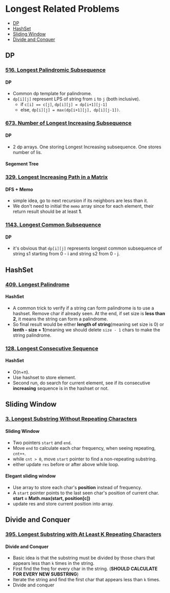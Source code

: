 # Longest Related Problems

* [DP](#dp)
* [HashSet](#hashset)
* [Sliding Window](#sliding-window)
* [Divide and Conquer](#divide-and-conquer)

## DP
### [516. Longest Palindromic Subsequence]()
#### DP
- Common dp template for palindrome.
- `dp[i][j]` represent LPS of string from `i` to `j` (both inclusive).
  - if `c[i] == c[j]`, `dp[i][j] = dp[i+1][j-1]`
  - else, `dp[i][j] = max(dp[i+1][j], dp[i][j-1])`.
  
### [673. Number of Longest Increasing Subsequence](https://github.com/weltond/DataStructure/blob/master/LeetCode/dp/673-Number-of-Longest-Increasing-Subsequence.md)
#### DP
- 2 dp arrays. One storing Longest Increasing subsequence. One stores number of lis.

#### Segement Tree

### [329. Longest Increasing Path in a Matrix](https://github.com/weltond/DataStructure/blob/master/LeetCode/recursion/Lc329LongestIncreasingPathInAMatrix.java)
#### DFS + Memo
- simple idea, go to next recursion if its neighbors are less than it. 
- We don't need to initial the `memo` array since for each element, their return result should be at least **1**.

### [1143. Longest Common Subsequence]()
#### DP
- it's obvious that `dp[i][j]` represents longest common subsequence of string s1 starting from 0 - i and string s2 from 0 - j. 

## HashSet
### [409. Longest Palindrome](https://github.com/weltond/DataStructure/blob/master/LeetCode/hashmap/409-Longest-Palindrome.md) 

#### HashSet
  - A common trick to verify if a string can form palindrome is to use a hashset. Remove char if already seen. At the end, if set size is **less than 2**, it means the string can form a palindrome.
  - So final result would be either **length of string**(meaning set size is 0) or **lenth - size + 1**(meaning we should delete `size - 1` chars to make the string palindrome.
  
### [128. Longest Consecutive Sequence](https://github.com/weltond/DataStructure/blob/master/LeetCode/unionfind/Lc128LongestConsecutiveSequence.java)
#### HashSet
- O(n+n).
- Use hashset to store element.
- Second run, do search for current element, see if its consecutive **increasing** sequence is in the hashset or not.

## Sliding Window
### [3. Longest Substring Without Repeating Characters]()

####  Sliding Window
  - Two pointers `start` and `end`.
  - Move `end` to calculate each char frequency, when seeing repeating, `cnt++`.
  - while `cnt > 0`, move `start` pointer to find a non-repeating substring.
  - either update `res` before or after above while loop.
#### Elegant sliding window
  - Use array to store each char's **position** instead of frequency.
  - A `start` pointer points to the last seen char's position of current char. **start = Math.max(start, position[c])**
  - update res and store current position into array.
  
## Divide and Conquer
### [395. Longest Substring with At Least K Repeating Characters](https://github.com/weltond/DataStructure/blob/master/LeetCode/string/395-Longest-Substring-with-At-Least%20K-Repeating-Characters.md)

#### Divide and Conquer
  - Basic idea is that the substring must be divided by those chars that appears less than `k` times in the string.
  - First find the freq for every char in the string. (**SHOULD CALCULATE FOR EVERY NEW SUBSTRING**)
  - Iterate the string and find the first char that appears less than `k` times.
  - Divide and conquer
